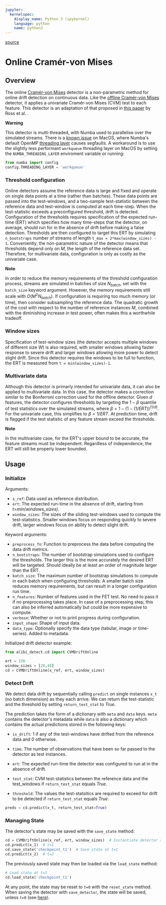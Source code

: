 ```yaml
---
jupyter:
  kernelspec:
    display_name: Python 3 (ipykernel)
    language: python
    name: python3
---
```


[source](../../api/alibi_detect.cd.cvm_online.rst)

# Online Cramér-von Mises

## Overview

The online [Cramér-von Mises](https://en.wikipedia.org/wiki/Cram%C3%A9r%E2%80%93von_Mises_criterion) detector is a non-parametric method for online drift detection on continuous data. Like the [offline Cramér-von Mises](cvmdrift.ipynb) detector, it applies a univariate Cramér-von Mises (CVM) test to each feature. This detector is an adaptation of that proposed in [this paper](https://www.tandfonline.com/doi/abs/10.1080/00224065.2012.11917887) by Ross et al. <cite data-cite="Ross2012a"><!-- --></cite>.

<div class="alert alert-warning">

**Warning**
    
This detector is multi-threaded, with Numba used to parallelise over the simulated streams. There is a [known issue](https://github.com/SeldonIO/alibi-detect/issues/648) on MacOS, where Numba's default OpenMP [threading layer](https://numba.readthedocs.io/en/stable/user/threading-layer.html?highlight=thread_id#the-threading-layers) causes segfaults. A workaround is to use the slightly less performant `workqueue` threading layer on MacOS by setting the `NUMBA_THREADING_LAYER` enviroment variable or running:
    
```python
from numba import config
config.THREADING_LAYER = 'workqueue'
```
</div>

### Threshold configuration
Online detectors assume the reference data is large and fixed and operate on single data points at a time (rather than batches). These data points are passed into the test-windows, and a two-sample test-statistic between the reference data and test-window is computed at each time-step. When the test-statistic exceeds a preconfigured threshold, drift is detected. Configuration of the thresholds requires specification of the expected run-time (ERT) which specifies how many time-steps that the detector, on average, should run for in the absence of drift before making a false detection. Thresholds are then configured to target this ERT by simulating `n_bootstraps` number of streams of length `t_max = 2*max(window_sizes) - 1`. Conveniently, the non-parametric nature of the detector means that thresholds depend only on $M$, the length of the reference data set. Therefore, for multivariate data, configuration is only as costly as the univariate case.


<div class="alert alert-info">

**Note**
    
In order to reduce the memory requirements of the threshold configuration process, streams are simulated in batches of size $N_{batch}$, set with the `batch_size` keyword argument. However, the memory requirements still scale with $O(M^2N_{batch})$. If configuration is requiring too much memory (or time), then consider subsampling the reference data. The quadratic growth of the cost with respect to the number of reference instances $M$, combined with the diminishing increase in test power, often makes this a worthwhile tradeoff.
</div>

### Window sizes
Specification of test-window sizes (the detector accepts multiple windows of different size $W$) is also required, with smaller windows allowing faster response to severe drift and larger windows allowing more power to detect slight drift. Since this detector requires the windows to be full to function, the ERT is measured from `t = min(window_sizes)-1`.

### Multivariate data
Although this detector is primarly intended for univariate data, it can also be applied to multivariate data. In this case, the detector makes a correction similar to the Bonferroni correction used for the offline detector. Given $d$ features, the detector configures thresholds by targeting the $1-\beta$ quantile of test statistics over the simulated streams, where $\beta = 1 - (1-(1/ERT))^{(1/d)}$. For the univariate case, this simplifies to $\beta = 1/ERT$. At prediction time, drift is flagged if the test statistic of any feature stream exceed the thresholds.

<div class="alert alert-info">

**Note**
    
In the multivariate case, for the ERT's upper bound to be accurate, the feature streams must be independent. Regardless of independence, the ERT will still be properly lower bounded. 
</div>

## Usage

### Initialize


Arguments:

* `x_ref`: Data used as reference distribution.
* `ert`: The expected run-time in the absence of drift, starting from *t=min(windows_sizes)*.
* `window_sizes`: The sizes of the sliding test-windows used to compute the test-statistics. Smaller windows focus on responding quickly to severe drift, larger windows focus on ability to detect slight drift.


Keyword arguments:

* `preprocess_fn`: Function to preprocess the data before computing the data drift metrics.
* `n_bootstraps`: The number of bootstrap simulations used to configure the thresholds. The larger this is the more accurately the desired ERT will be targeted. Should ideally be at least an order of magnitude larger than the ERT.
* `batch_size`: The maximum number of bootstrap simulations to compute in each batch when configuring thresholds. A smaller batch size reduces memory requirements, but can result in a longer configuration run time.
* `n_features`: Number of features used in the FET test. No need to pass it if no preprocessing takes place. In case of a preprocessing step, this can also be inferred automatically but could be more expensive to compute.
* `verbose`: Whether or not to print progress during configuration.
* `input_shape`: Shape of input data.
* `data_type`: Optionally specify the data type (tabular, image or time-series). Added to metadata.


Initialized drift detector example:

```python
from alibi_detect.cd import CVMDriftOnline

ert = 150
window_sizes = [20,40]
cd = CVMDriftOnline(x_ref, ert, window_sizes)
```

### Detect Drift

We detect data drift by sequentially calling `predict` on single instances `x_t` (no batch dimension) as they each arrive. We can return the test-statistic and the threshold by setting `return_test_stat` to *True*.

The prediction takes the form of a dictionary with `meta` and `data` keys. `meta` contains the detector's metadata while `data` is also a dictionary which contains the actual predictions stored in the following keys:

* `is_drift`: 1 if any of the test-windows have drifted from the reference data and 0 otherwise.

* `time`: The number of observations that have been so far passed to the detector as test instances.

* `ert`: The expected run-time the detector was configured to run at in the absence of drift.

* `test_stat`: CVM test-statistics between the reference data and the test_windows if `return_test_stat` equals *True*.

* `threshold`: The values the test-statsitics are required to exceed for drift to be detected if `return_test_stat` equals *True*.


```python
preds = cd.predict(x_t, return_test_stat=True)
```

### Managing State

The detector's state may be saved with the `save_state` method:

```python
cd = CVMDriftOnline(x_ref, ert, window_sizes)  # Instantiate detector at t=0
cd.predict(x_1)  # t=1
cd.save_state('checkpoint_t1')  # Save state at t=1
cd.predict(x_2)  # t=2
```

The previously saved state may then be loaded via the `load_state` method:

```python
# Load state at t=1
cd.load_state('checkpoint_t1')
```

At any point, the state may be reset to `t=0` with the `reset_state` method. When saving the detector with `save_detector`, the state will be saved, unless `t=0` (see [here](../../overview/saving.md#online-detectors)).

